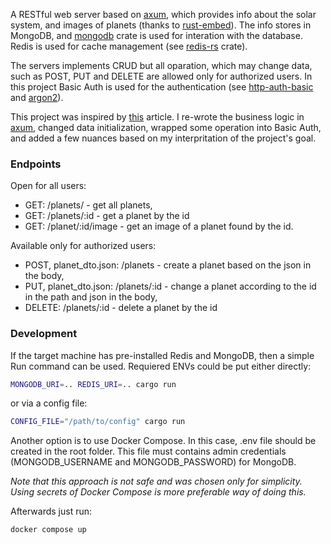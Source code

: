 A RESTful web server based on [axum](https://docs.rs/axum/latest/axum/), which provides info about the solar system, and images of planets (thanks to [rust-embed](https://docs.rs/rust-embed/latest/rust_embed/)). The info stores in MongoDB, and [mongodb](https://docs.rs/mongodb/latest/mongodb/) crate is used for interation with the database. Redis is used for cache management (see [redis-rs](https://github.com/redis-rs/redis-rs) crate). 

The servers implements CRUD but all oparation, which may change data, such as POST, PUT and DELETE are allowed only for authorized users. In this project Basic Auth is used for the authentication (see [http-auth-basic](https://github.com/EstebanBorai/http-auth-basic) and [argon2](https://docs.rs/argon2/latest/argon2/)).

This project was inspired by [this](https://habr.com/ru/articles/568856/) article. I re-wrote the business logic in [axum](https://docs.rs/axum/latest/axum/), changed data initialization, wrapped some operation into Basic Auth, and added a few nuances based on my interpritation of the project's goal.

### Endpoints
Open for all users:
- GET: /planets/ - get all planets,
- GET: /planets/:id - get a planet by the id
- GET: /planet/:id/image - get an image of a planet found by the id.
  
Available only for authorized users:
- POST, planet_dto.json: /planets - create a planet based on the json in the body,
- PUT, planet_dto.json: /planets/:id - change a planet according to the id in the path and json in the body,
- DELETE: /planets/:id - delete a planet by the id
  
### Development
If the target machine has pre-installed Redis and MongoDB, then a simple Run command can be used. Requiered ENVs could be put either directly:
```bash
MONGODB_URI=.. REDIS_URI=.. cargo run
```
or via a config file:
```bash
CONFIG_FILE="/path/to/config" cargo run
```

Another option is to use Docker Compose. In this case, .env file should be created in the root folder. This file must contains admin credentials (MONGODB_USERNAME and MONGODB_PASSWORD) for MongoDB. 

*Note that this approach is not safe and was chosen only for simplicity. Using secrets of Docker Compose is more preferable way of doing this.*

Afterwards just run:
```bash
docker compose up
```
